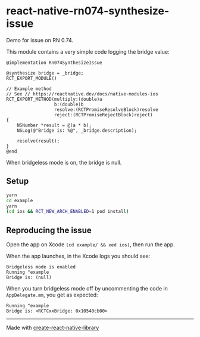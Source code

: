 # react-native-rn074-synthesize-issue

Demo for issue on RN 0.74.

This module contains a very simple code logging the bridge value:

```obj-c
@implementation Rn074SynthesizeIssue

@synthesize bridge = _bridge;
RCT_EXPORT_MODULE()

// Example method
// See // https://reactnative.dev/docs/native-modules-ios
RCT_EXPORT_METHOD(multiply:(double)a
                  b:(double)b
                  resolve:(RCTPromiseResolveBlock)resolve
                  reject:(RCTPromiseRejectBlock)reject)
{
    NSNumber *result = @(a * b);
    NSLog(@"Bridge is: %@", _bridge.description);

    resolve(result);
}
@end
```

When bridgeless mode is on, the bridge is null.

## Setup

```sh
yarn
cd example
yarn
(cd ios && RCT_NEW_ARCH_ENABLED=1 pod install)
```

## Reproducing the issue

Open the app on Xcode `(cd example/ && xed ios)`, then run the app.

When the app launches, in the Xcode logs you should see:

```
Bridgeless mode is enabled
Running "example
Bridge is: (null)
```

When you turn bridgeless mode off by uncommenting the code in `AppDelegate.mm`, you get as expected:

```
Running "example
Bridge is: <RCTCxxBridge: 0x10540cb00>
```

---

Made with [create-react-native-library](https://github.com/callstack/react-native-builder-bob)
